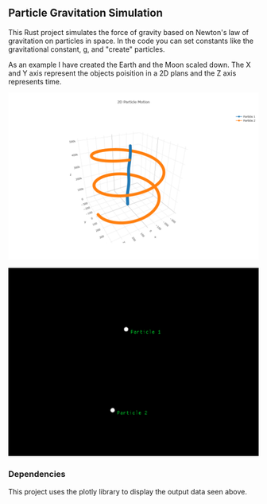 
## Particle Gravitation Simulation

This Rust project simulates the force of gravity based on Newton's law of gravitation on particles in space. In the code you can set constants like the gravitational constant, g, and "create" particles.

As an example I have created the Earth and the Moon scaled down. The X and Y axis represent the objects poisition in a 2D plans and the Z axis represents time.

![alt text](https://github.com/WeasalCrafter/Particle-Gravitation/blob/main/img/earth-moon.png?raw=true)

[![Watch the video](https://github.com/WeasalCrafter/Particle-Gravitation/blob/main/img/thumbnail.png)](https://github.com/WeasalCrafter/Particle-Gravitation/blob/main/img/earth-moon.mp4)



### Dependencies

This project uses the plotly library to display the output data seen above.
